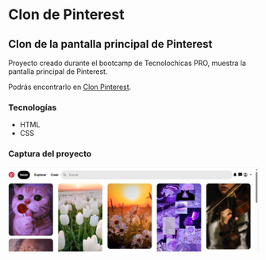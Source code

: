 # Clon de Pinterest
## Clon de la pantalla principal de Pinterest

Proyecto creado durante el bootcamp de Tecnolochicas PRO, muestra la pantalla principal de Pinterest. 

Podrás encontrarlo en [Clon Pinterest](https://clon-pinterest-green.vercel.app/).
### Tecnologías 

* HTML
* CSS

### Captura del proyecto
![Captura del proyecto](imagenes/CapturaPinterest.png)
